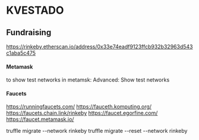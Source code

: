# KVESTADO

## Fundraising

https://rinkeby.etherscan.io/address/0x33e74eadf9123ffcb932b32963d543c1aba5c475

#### Metamask

to show test networks in metamsk:
Advanced:
Show test networks

#### Faucets

https://runningfaucets.com/
https://fauceth.komputing.org/
https://faucets.chain.link/rinkeby
https://faucet.egorfine.com/
https://faucet.metamask.io/

truffle migrate --network rinkeby
truffle migrate --reset --network rinkeby
